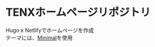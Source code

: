 # TENXホームページリポジトリ
Hugo x Netlifyでホームページを作成  
テーマには、[Minimal](https://github.com/calintat/minimal)を使用  